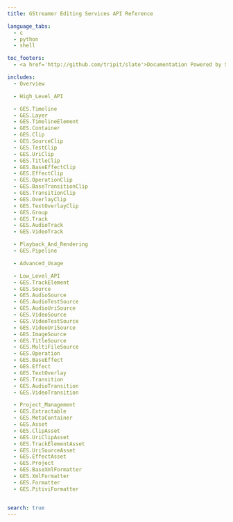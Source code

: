 ```yaml
---
title: GStreamer Editing Services API Reference

language_tabs:
  - c
  - python
  - shell

toc_footers:
  - <a href='http://github.com/tripit/slate'>Documentation Powered by Slate</a>

includes:
  - Overview

  - High_Level_API

  - GES.Timeline
  - GES.Layer
  - GES.TimelineElement
  - GES.Container
  - GES.Clip
  - GES.SourceClip
  - GES.TestClip
  - GES.UriClip
  - GES.TitleClip
  - GES.BaseEffectClip
  - GES.EffectClip
  - GES.OperationClip
  - GES.BaseTransitionClip
  - GES.TransitionClip
  - GES.OverlayClip
  - GES.TextOverlayClip
  - GES.Group
  - GES.Track
  - GES.AudioTrack
  - GES.VideoTrack

  - Playback_And_Rendering
  - GES.Pipeline

  - Advanced_Usage

  - Low_Level_API
  - GES.TrackElement
  - GES.Source
  - GES.AudioSource
  - GES.AudioTestSource
  - GES.AudioUriSource
  - GES.VideoSource
  - GES.VideoTestSource
  - GES.VideoUriSource
  - GES.ImageSource
  - GES.TitleSource
  - GES.MultiFileSource
  - GES.Operation
  - GES.BaseEffect
  - GES.Effect
  - GES.TextOverlay
  - GES.Transition
  - GES.AudioTransition
  - GES.VideoTransition

  - Project_Management
  - GES.Extractable
  - GES.MetaContainer
  - GES.Asset
  - GES.ClipAsset
  - GES.UriClipAsset
  - GES.TrackElementAsset
  - GES.UriSourceAsset
  - GES.EffectAsset
  - GES.Project
  - GES.BaseXmlFormatter
  - GES.XmlFormatter
  - GES.Formatter
  - GES.PitiviFormatter


search: true
---
```

